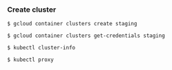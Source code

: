 ### Create cluster

```
$ gcloud container clusters create staging

$ gcloud container clusters get-credentials staging

$ kubectl cluster-info

$ kubectl proxy
```